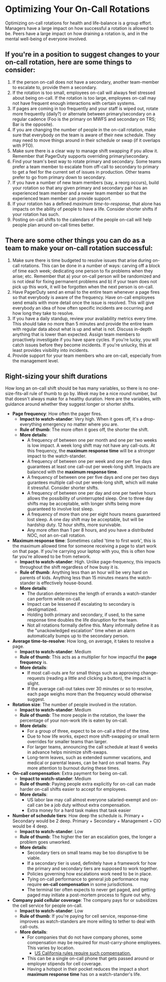 # Optimizing Your On-Call Rotations
Optimizing on-call rotations for health and life-balance is a group effort. Managers
have a large impact on how successful a rotation is allowed to be. Peers have a
large impact on how draining a rotation is, and in the mental well-being of everyone
involved.

## If you're in a position to suggest changes to your on-call rotation, here are some things to consider:

1. If the person on-call does not have a secondary, another team-member to escalate to, provide them a secondary.
2. If the rotation is too small, employees on-call will always feel stressed about being on-call. If the rotation is too large, employees on-call may not have frequent enough interactions with certain systems.
3. If pages are coming in too frequently and your staff is wiped out, rotate more frequently (daily?) or alternate between primary/secondary on a regular cadence (Foo is the primary on MWFS and secondary on TRS; Bar is the opposite).
4. If you are changing the number of people in the on-call rotation, make sure that everybody on the team is aware of their new schedule. They may need to move things around in their schedule or swap (if it overlaps with PTO).
5. Make sure there is a clear way to manage shift swapping if you allow it. Remember that PagerDuty supports overriding primary/secondary.
6. Find your team's best way to rotate primary and secondary. Some teams prefer a team member to escalate from off-call to secondary to primary to get a feel for the current set of issues in production. Other teams prefer to go from primary down to secondary.
7. If you have a number of new team members (say, a reorg occurs), build your rotation so that any given primary and secondary pair has an experienced team member and a newer team member so that the experienced team member can provide support.
8. If your rotation has a defined *maximum time-to-response*, that alone has impacts on the ability of people to have a life. Consider shorter shifts if your rotation has such.
9. Posting on-call shifts to the calendars of the people on-call will help people plan around on-call times better.

## There are some other things you can do as a team to make your on-call rotation successful:

1. Make sure there is time budgeted to resolve issues that arise during on-call rotations. This can be done in a number of ways: carving off a block of time each week; dedicating one person to fix problems when they arise; etc. Remember that a) your on-call person will be randomized and is not ideal for fixing permanent problems and b) if your team does not pick up this work, it will be forgotten when the next person is on-call.
2. Have PagerDuty send an email to the entire team whenever a page fires so that everybody is aware of the frequency. Have on-call employees send emails with more detail once the issue is resolved. This will give everybody an idea of how often specific incidents are occurring and how long they take to resolve.
3. If you have a daily standup, review your availability metrics every time. This should take no more than 5 minutes and provide the entire team with regular data about what is up and what is not. Discuss in-depth anything that is lower than expected. Assign team members to proactively investigate if you have spare cycles. If you're lucky, you will catch issues before they become incidents. If you're unlucky, this at least provides visibility into incidents.
4. Provide support for your team members who are on-call, especially from the management level.

## Right-sizing your shift durations
How long an on-call shift should be has many variables, so there is no one-size-fits-all rule of
thumb to go by. *Week* may be a nice round number, but that doesn't always make for a healthy
duration. Here are the variables, with guidance around whether they suggest longer or shorter
shifts.

* **Page frequency**: How often the pager fires.
  * **Impact to watch-stander**: Very high. When it goes off, it's a drop-everything emergency no matter where you are.
  * **Rule of thumb**: The more often it goes off, the shorter the shift.
  * **More details**:
    * A frequency of between one per month and one per two weeks is low impact. A week long shift may not have any call-outs. At this frequency, the  **maximum response time** will be a stronger impact to the watch-stander.
    * A frequency of between one per week and one per five days guarantees at least one call-out per week-long shift. Impacts are balanced with the **maximum response time**.
    * A frequency of between one per five days and one per two days gurantees multiple call-out per week-long shift, which will make it stressful. Consider shorter shifts.
    * A frequency of between one per day and one per twelve hours allows the possibility of uninterrupted sleep. One to three day shifts may be acceptable, with longer shifts being more guaranteed to involve lost sleep.
    * A frequency of more than one per eight hours means guaranteed lost sleep. A one day shift may be acceptable, but will be hardship duty. 12 hour shifts, more survivable.
    * Any more often than 1 per 8 hours, and you have a distributed NOC, not an on-call rotation. 
* **Maximum response time**: Sometimes called 'time to first work', this is the maximum allowed time for someone receiving a page to start work on that page. If you're carrying your laptop with you, this is often how far you're allowed to be from network.
  * **Impact to watch-stander**: High. Unlike page-frequency, this impacts throughout the shift regardless of how busy it is.
  * **Rule of thumb**: Anything less than an hour will be very hard on parents of kids. Anything less than 15 minutes means the watch-stander is effectively house-bound.
  * **More details**:
    * The duration determines the length of errands a watch-stander can perform while on-call.
    * Impact can be lessened if escalating to secondary is destigmatized.
    * Holding both primary and secondary, if used, to the same response time doubles the life disruption for the team.
    * Not all rotations formally define this. Many informally define it as the "unackowledged escalation" time when an alarm automatically bumps up to the secondary person.
* **Average time-to-resolve**: How long, on average, it takes to resolve a page.
  * **Impact to watch-stander**: Medium
  * **Rule of thumb**: This acts as a multiplier for how impactful the **page frequency** is.
  * **More details**:
    * If most call-outs are for small things such as approving change-requests (reading a little and clicking a button), the impact is slight.
    * If the average call-out takes over 30 minutes or so to resolve, each page weighs more than the frequency would otherwise suggest.
* **Rotation size**: The number of people involved in the rotation.
  * **Impact to watch-stander**: Medium
  * **Rule of thumb**: The more people in the rotation, the lower the percentage of your non-work life is eaten by on-call.
  * **More details**:
    * For a group of three, expect to be on-call a third of the time.
    * Due to how life works, expect more shift-swapping or small term overrides for smaller teams than larger.
    * For larger teams, announcing the call schedule at least 6 weeks in advance helps minimize shift-swaps.
    * Long-term leaves, such as extended summer vacations, and medical or parental leaves, can be hard on small teams. Pay more attention to burnout during these times.
* **On-call compensation**: Extra payment for being on-call.
  * **Impact to watch-stander**: Medium
  * **Rule of thumb**: Paying people extra explicitly for on-call can made harder on-call shifts easier to accept for employees.
  * **More details**:
    * US labor law may call almost everyone salaried-exempt and on-call can be a job duty without extra compensation.
    * Extra money for a hard task makes that task easier 
* **Number of schedule tiers**: How deep the schedule is. Primary + Secondary would be 2 deep. Primary + Secondary + Management + CIO would be 4 deep.
  * **Impact to watch-stander**: Low
  * **Rule of thumb**: The higher the tier an escalation goes, the longer a problem goes unworked.
  * **More details**:
    * Secondary tiers on small teams may be too disruptive to be viable.
    * If a secondary tier is used, definitely have a framework for how the primary and secondary tiers are supposed to work together.
    * Policies governing how escalations work need to be in place.
    * Tying on-call performance to general job performance may require **on-call compensation** in some jurisdictions.
    * The terminal tier often expects to never get paged, and getting paged may initiate a post-mortem process to figure out why.
* **Company paid cellular coverage**: The company pays for or subsidizes the cell service for people on-call.
  * **Impact to watch-stander**: Low
  * **Rule of thumb**: If you're paying for cell service, response-time improves as watch-standers are more willing to tether to deal with call-outs.
  * **More details**:
    * For companies that do not have company phones, some compensation may be required for must-carry-phone employees. This varies by location.
      * [US California rules require such compensation.][byod-ca]
    * This can be a single on-call phone that gets passed around or employer stipends for cell coverage.
    * Having a hotspot in their pocket reduces the impact a short **maximum response time** has on a watch-stander's life.
    
[byod-ca]: http://www.computerworld.com/article/2599121/byod/california-cell-phone-ruling-poses-big-byod-challenge.html
